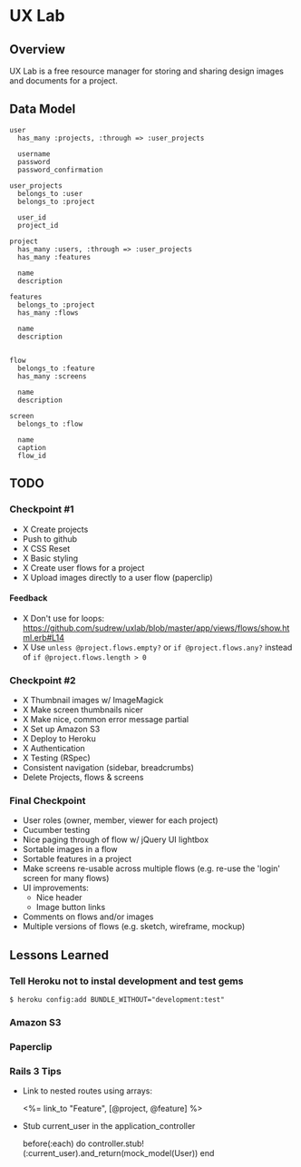 # UX Lab

## Overview

UX Lab is a free resource manager for storing and sharing design images and documents for a project.

## Data Model

    user
      has_many :projects, :through => :user_projects

      username
      password
      password_confirmation

    user_projects
      belongs_to :user
      belongs_to :project

      user_id
      project_id

    project
      has_many :users, :through => :user_projects
      has_many :features

      name
      description

    features
      belongs_to :project
      has_many :flows

      name
      description


    flow
      belongs_to :feature
      has_many :screens

      name
      description

    screen
      belongs_to :flow

      name
      caption
      flow_id

## TODO

### Checkpoint #1

* X Create projects
* Push to github
* X CSS Reset
* X Basic styling
* X Create user flows for a project
* X Upload images directly to a user flow (paperclip)

#### Feedback

* X Don't use for loops: https://github.com/sudrew/uxlab/blob/master/app/views/flows/show.html.erb#L14
* X Use `unless @project.flows.empty?` or `if @project.flows.any?` instead of `if @project.flows.length > 0`

### Checkpoint #2

* X Thumbnail images w/ ImageMagick
* X Make screen thumbnails nicer
* X Make nice, common error message partial
* X Set up Amazon S3
* X Deploy to Heroku
* X Authentication
* X Testing (RSpec)
* Consistent navigation (sidebar, breadcrumbs)
* Delete Projects, flows & screens

### Final Checkpoint

* User roles (owner, member, viewer for each project)
* Cucumber testing
* Nice paging through of flow w/ jQuery UI lightbox
* Sortable images in a flow
* Sortable features in a project
* Make screens re-usable across multiple flows (e.g. re-use the 'login' screen for many flows)
* UI improvements:
  * Nice header
  * Image button links
* Comments on flows and/or images
* Multiple versions of flows (e.g. sketch, wireframe, mockup)

## Lessons Learned

### Tell Heroku not to instal development and test gems

    $ heroku config:add BUNDLE_WITHOUT="development:test"

### Amazon S3

### Paperclip

### Rails 3 Tips

* Link to nested routes using arrays:

    <%= link_to "Feature", [@project, @feature] %>

* Stub current_user in the application_controller

    before(:each) do
      controller.stub!(:current_user).and_return(mock_model(User))
    end
